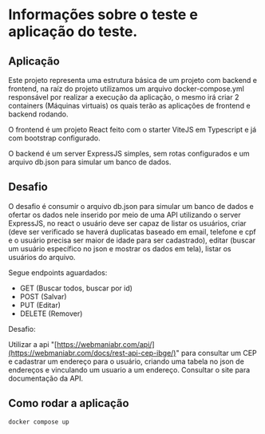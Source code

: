 # Informações sobre o teste e aplicação do teste.

## Aplicação

Este projeto representa uma estrutura básica de um projeto com backend e frontend, na raíz do projeto utilizamos um arquivo docker-compose.yml responsável por realizar a execução da aplicação, o mesmo irá criar 2 containers (Máquinas virtuais) os quais terão as aplicações de frontend e backend rodando. 

O frontend é um projeto React feito com o starter ViteJS em Typescript e já com bootstrap configurado.

O backend é um server ExpressJS simples, sem rotas configurados e um arquivo db.json para simular um banco de dados.

## Desafio

O desafio é consumir o arquivo db.json para simular um banco de dados e ofertar os dados nele inserido por meio de uma API utilizando o server ExpressJS, no react o usuário deve ser capaz de listar os usuários, criar (deve ser verificado se haverá duplicatas baseado em email, telefone e cpf e o usuário precisa ser maior de idade para ser cadastrado), editar (buscar um usuário específico no json e mostrar os dados em tela), listar os usuários do arquivo.

Segue endpoints aguardados:

- GET (Buscar todos, buscar por id)
- POST (Salvar)
- PUT (Editar)
- DELETE (Remover)

Desafio:

Utilizar a api "[https://webmaniabr.com/api/](https://webmaniabr.com/docs/rest-api-cep-ibge/)" para consultar um CEP e cadastrar um endereço para o usuário, criando uma tabela no json de endereços e vinculando um usuario a um endereço. Consultar o site para documentação da API.

## Como rodar a aplicação
```
docker compose up    
```

